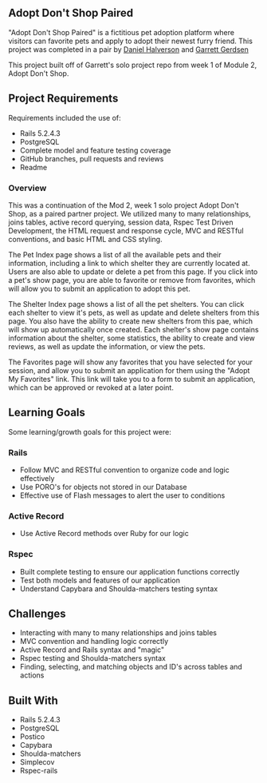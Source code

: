 ## Adopt Don't Shop Paired

"Adopt Don't Shop Paired" is a fictitious pet adoption platform where visitors can favorite pets and apply to adopt their newest furry friend. This project was completed in a pair by [Daniel Halverson](https://github.com/dhalverson) and [Garrett Gerdsen](https://github.com/ggerdsen)

This project built off of Garrett's solo project repo from week 1 of Module 2, Adopt Don't Shop.

## Project Requirements

Requirements included the use of:
- Rails 5.2.4.3
- PostgreSQL
- Complete model and feature testing coverage
- GitHub branches, pull requests and reviews
- Readme

### Overview

  This was a continuation of the Mod 2, week 1 solo project Adopt Don't Shop, as a paired partner project. We utilized many to many relationships, joins tables, active record querying, session data, Rspec Test Driven Development, the HTML request and response cycle, MVC and RESTful conventions, and basic HTML and CSS styling.
  
  The Pet Index page shows a list of all the available pets and their information, including a link to which shelter they are currently located at. Users are also able to update or delete a pet from this page. If you click into a pet's show page, you are able to favorite or remove from favorites, which will allow you to submit an application to adopt this pet.
  
  The Shelter Index page shows a list of all the pet shelters. You can click each shelter to view it's pets, as well as update and delete shelters from this page. You also have the ability to create new shelters from this pae, which will show up automatically once created. Each shelter's show page contains information about the shelter, some statistics, the ability to create and view reviews, as well as update the information, or view the pets.

  The Favorites page will show any favorites that you have selected for your session, and allow you to submit an application for them using the "Adopt My Favorites" link. This link will take you to a form to submit an application, which can be approved or revoked at a later point.
  
 ## Learning Goals
 
 Some learning/growth goals for this project were:
 
 ### Rails
 - Follow MVC and RESTful convention to organize code and logic effectively
 - Use PORO's for objects not stored in our Database
 - Effective use of Flash messages to alert the user to conditions
 
 ### Active Record
 - Use Active Record methods over Ruby for our logic
 
 ### Rspec
 - Built complete testing to ensure our application functions correctly
 - Test both models and features of our application
 - Understand Capybara and Shoulda-matchers testing syntax
 
## Challenges
- Interacting with many to many relationships and joins tables
- MVC convention and handling logic correctly
- Active Record and Rails syntax and "magic"
- Rspec testing and Shoulda-matchers syntax
- Finding, selecting, and matching objects and ID's across tables and actions

## Built With

- Rails 5.2.4.3
- PostgreSQL
- Postico
- Capybara
- Shoulda-matchers
- Simplecov
- Rspec-rails


